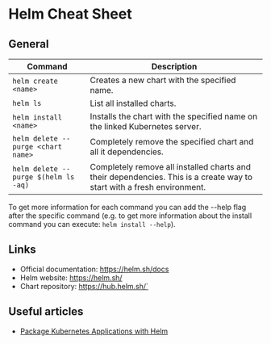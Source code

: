 # Helm Cheat Sheet

## General

| Command | Description |
| ------- | ----------- |
| `helm create <name>` | Creates a new chart with the specified name. |
| `helm ls` | List all installed charts. |
| `helm install <name>` | Installs the chart with the specified name on the linked Kubernetes server. |
| `helm delete --purge <chart name>` | Completely remove the specified chart and all it dependencies. |
| `helm delete --purge $(helm ls -aq)` | Completely remove all installed charts and their dependencies. This is a create way to start with a fresh environment. |

To get more information for each command you can add the --help flag after the specific command (e.g. to get more information about the install command you can execute: `helm install --help`).

## Links

- Official documentation: https://helm.sh/docs
- Helm website: https://helm.sh/
- Chart repository: https://hub.helm.sh/`

## Useful articles
- [Package Kubernetes Applications with Helm](https://akomljen.com/package-kubernetes-applications-with-helm/)